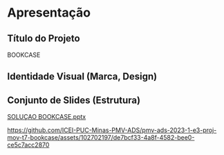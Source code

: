 # Apresentação


## Título do Projeto

BOOKCASE 

## Identidade Visual (Marca, Design)


## Conjunto de Slides (Estrutura)

[SOLUÇAO BOOKCASE.pptx](https://github.com/ICEI-PUC-Minas-PMV-ADS/pmv-ads-2023-1-e3-proj-mov-t7-bookcase/files/11853090/SOLUCAO.BOOKCASE.pptx)


https://github.com/ICEI-PUC-Minas-PMV-ADS/pmv-ads-2023-1-e3-proj-mov-t7-bookcase/assets/102702197/de7bcf33-4a8f-4582-bee0-ce5c7acc2870

